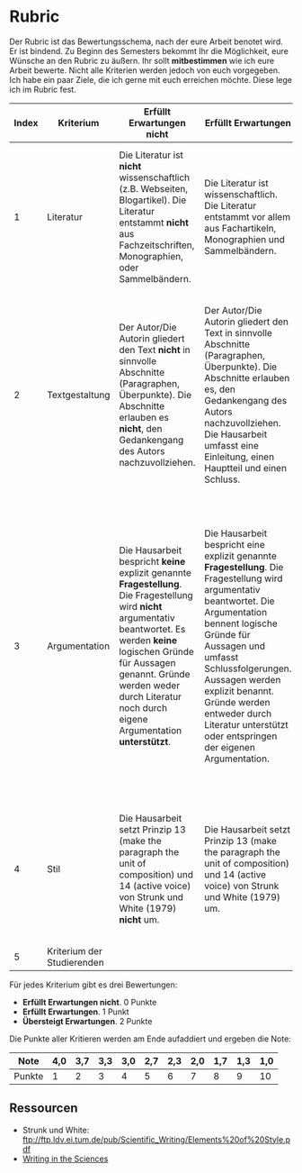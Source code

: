 # Rubric

Der Rubric ist das Bewertungsschema, nach der eure Arbeit benotet wird. Er ist bindend. Zu Beginn des Semesters bekommt Ihr die Möglichkeit, eure Wünsche an den Rubric zu äußern. Ihr sollt **mitbestimmen** wie ich eure Arbeit bewerte. Nicht alle Kriterien werden jedoch von euch vorgegeben. Ich habe ein paar Ziele, die ich gerne mit euch erreichen möchte. Diese lege ich im Rubric fest.

| Index | Kriterium	    |  Erfüllt Erwartungen nicht |  Erfüllt Erwartungen	| Übersteigt Erwartungen | 
| --- | ------------- |---------------------    | -----                 | --- |
| 1 |  Literatur |  Die Literatur ist **nicht**  wissenschaftlich (z.B. Webseiten, Blogartikel). Die Literatur entstammt **nicht** aus Fachzeitschriften, Monographien, oder Sammelbändern. |  Die Literatur ist wissenschaftlich. Die Literatur entstammt vor allem aus Fachartikeln, Monographien und Sammelbändern. | Die Literatur ist wissenschaftlich. Die Literatur entstammt vor allem aus Fachartikeln, Monographien und Sammelbändern. Das Literaturverzeichnis wurde durch ein Plugin erstellt und wird nach APA 6 zitiert. |
| 2 |  Textgestaltung | Der Autor/Die Autorin gliedert den Text **nicht** in sinnvolle Abschnitte (Paragraphen, Überpunkte). Die Abschnitte erlauben es **nicht**, den Gedankengang des Autors nachzuvollziehen. | Der Autor/Die Autorin gliedert den Text in sinnvolle Abschnitte (Paragraphen, Überpunkte). Die Abschnitte erlauben es, den Gedankengang des Autors nachzuvollziehen. Die Hausarbeit umfasst eine Einleitung, einen Hauptteil und einen Schluss. | Der Autor/Die Autorin gliedert den Text in sinnvolle Abschnitte (Paragraphen, Überpunkte). Die Abschnitte erlauben es, den Gedankengang des Autors/der Autorin nachzuvollziehen. Die Hausarbeit umfasst eine Einleitung, einen Hauptteil und einen Schluss. Der Text hat maximal 3 Rechtschreibfehler. |
| 3 | Argumentation | Die Hausarbeit bespricht **keine** explizit genannte  **Fragestellung**. Die Fragestellung wird **nicht** argumentativ beantwortet. Es werden **keine** logischen Gründe für Aussagen genannt. Gründe werden weder durch Literatur noch durch eigene Argumentation **unterstützt**. | Die Hausarbeit bespricht eine explizit genannte  **Fragestellung**. Die Fragestellung wird argumentativ beantwortet. Die Argumentation bennent logische Gründe für Aussagen und umfasst Schlussfolgerungen. Aussagen werden explizit benannt. Gründe werden entweder durch Literatur unterstützt oder entspringen der eigenen Argumentation. | Die Hausarbeit bespricht eine explizit genannte  **Fragestellung**. Die Fragestellung wird argumentativ beantwortet. Die Argumentation bennent logischen Gründe für Aussagen und umfasst Schlussfolgerungen. Aussagen werden explizit benannt. Gründe werden entweder durch Literatur unterstützt oder entspringen der eigenen Argumentation. Verschiedene (teils widerstrebende) Gründe werden in der Argumentation aufgenommen. |
| 4 |  Stil | Die Hausarbeit setzt Prinzip 13 (make the paragraph the unit of composition) und 14 (active voice) von Strunk und White (1979) **nicht** um. | Die Hausarbeit setzt Prinzip 13 (make the paragraph the unit of composition) und 14 (active voice) von Strunk und White (1979) um.  | Die Hausarbeit setzt Prinzip 13 (make the paragraph the unit of composition), 14 (active voice), 16 (use definite, specific, concrete language) und 17 (omit needless words) von Strunk und White (1979) um. |
| 5 | Kriterium der Studierenden | | | |

Für jedes Kriterium gibt es drei Bewertungen:

* **Erfüllt Erwartungen nicht**. 0 Punkte
* **Erfüllt Erwartungen**. 1 Punkt
* **Übersteigt Erwartungen**. 2 Punkte

Die Punkte aller Kritieren werden am Ende aufaddiert und ergeben die Note:


|  Note 	|  4,0 	|  3,7 	|  3,3 	|  3,0 	|  2,7 	|  2,3 	|  2,0 	|  1,7 	|  1,3 	|  1,0 	|
|---	|---	|---	|---	|---	|---	|---	|---	|---	|---	|---	|
|   Punkte	|   1	|   2	|   3	|   4	|   5	|   6	|   7	|  8 	|   9	|   10	|


## Ressourcen

* Strunk und White: ftp://ftp.ldv.ei.tum.de/pub/Scientific_Writing/Elements%20of%20Style.pdf
* [Writing in the Sciences](https://lagunita.stanford.edu/courses/Medicine/SciWrite-SP/SelfPaced/about)

<!-- TODO Beispiel -->

<!-- http://www.library.vanderbilt.edu/peabody/tutorial_files/scholarlyfree/index.html -->
<!-- https://pioneersread.wordpress.com/2012/04/30/the-sources-are-strong-with-you-understanding-scholarly-papers-with-star-wars/ -->
<!-- https://pioneersread.wordpress.com/2011/08/31/5-ways-to-tell-if-the-article-is-scholarly-aka-peer-reviewed-aka-academic/ 
http://www.uky.edu/~rosdatte/phi120/lesson1a.htm
http://www.wikihow.com/Write-a-Seminar-Paper
-->